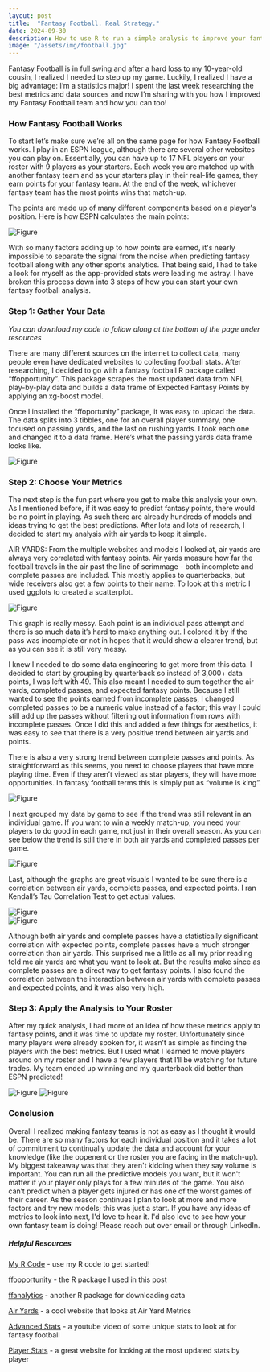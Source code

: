```yaml
---
layout: post
title:  "Fantasy Football. Real Strategy."
date: 2024-09-30
description: How to use R to run a simple analysis to improve your fantasy football picks.   
image: "/assets/img/football.jpg"
---
```


<p class="intro"><span class="dropcap">F</span>antasy Football is in full swing and after a hard loss to my 10-year-old cousin, I realized I needed to step up my game. Luckily, I realized I have a big advantage: I’m a statistics major! I spent the last week researching the best metrics and data sources and now I’m sharing with you how I improved my Fantasy Football team and how you can too!</p>


### How Fantasy Football Works


To start let’s make sure we’re all on the same page for how Fantasy Football works. I play in an ESPN league, although there are several other websites you can play on. Essentially, you can have up to 17 NFL players on your roster with 9 players as your starters. Each week you are matched up with another fantasy team and as your starters play in their real-life games, they earn points for your fantasy team. At the end of the week, whichever fantasy team has the most points wins that match-up.


The points are made up of many different components based on a player's position. Here is how ESPN calculates the main points:


![Figure]({{site.url}}/{{site.baseurl}}/assets/img/ff_scoring.jpg)


With so many factors adding up to how points are earned, it's nearly impossible to separate the signal from the noise when predicting fantasy football along with any other sports analytics. That being said, I had to take a look for myself as the app-provided stats were leading me astray. I have broken this process down into 3 steps of how you can start your own fantasy football analysis.


### Step 1: Gather Your Data
*You can download my code to follow along at the bottom of the page under resources*

There are many different sources on the internet to collect data, many people even have dedicated websites to collecting football stats. After researching, I decided to go with a fantasy football R package called “ffopportunity”. This package scrapes the most updated data from NFL play-by-play data and builds a data frame of Expected Fantasy Points by applying an xg-boost model.  


Once I installed the “ffoportunity” package, it was easy to upload the data. The data splits into 3 tibbles, one for an overall player summary, one focused on passing yards, and the last on rushing yards. I took each one and changed it to a data frame. Here’s what the passing yards data frame looks like.


![Figure]({{site.url}}/{{site.baseurl}}/assets/img/pass_better.jpg)


### Step 2: Choose Your Metrics
The next step is the fun part where you get to make this analysis your own. As I mentioned before, if it was easy to predict fantasy points, there would be no point in playing. As such there are already hundreds of models and ideas trying to get the best predictions. After lots and lots of research, I decided to start my analysis with air yards to keep it simple.


AIR YARDS: From the multiple websites and models I looked at, air yards are always very correlated with fantasy points. Air yards measure how far the football travels in the air past the line of scrimmage - both incomplete and complete passes are included. This mostly applies to quarterbacks, but wide receivers also get a few points to their name. To look at this metric I used ggplots to created a scatterplot.


![Figure]({{site.url}}/{{site.baseurl}}/assets/img/first.jpeg)


This graph is really messy. Each point is an individual pass attempt and there is so much data it’s hard to make anything out. I colored it by if the pass was incomplete or not in hopes that it would show a clearer trend, but as you can see it is still very messy.


I knew I needed to do some data engineering to get more from this data. I decided to start by grouping by quarterback so instead of 3,000+ data points, I was left with 49. This also meant I needed to sum together the air yards, completed passes, and expected fantasy points. Because I still wanted to see the points earned from incomplete passes, I changed completed passes to be a numeric value instead of a factor; this way I could still add up the passes without filtering out information from rows with incomplete passes. Once I did this and added a few things for aesthetics, it was easy to see that there is a very positive trend between air yards and points.


There is also a very strong trend between complete passes and points. As straightforward as this seems, you need to choose players that have more playing time. Even if they aren’t viewed as star players, they will have more opportunities. In fantasy football terms this is simply put as “volume is king”.


![Figure]({{site.url}}/{{site.baseurl}}/assets/img/qb_graph.jpeg)


I next grouped my data by game to see if the trend was still relevant in an individual game. If you want to win a weekly match-up, you need your players to do good in each game, not just in their overall season. As you can see below the trend is still there in both air yards and completed passes per game.


![Figure]({{site.url}}/{{site.baseurl}}/assets/img/game_graph.jpeg)


Last, although the graphs are great visuals I wanted to be sure there is a correlation between air yards, complete passes, and expected points. I ran Kendall’s Tau Correlation Test to get actual values.


![Figure]({{site.url}}/{{site.baseurl}}/assets/img/corr_ay.jpg)  
![Figure]({{site.url}}/{{site.baseurl}}/assets/img/corr_cp.jpg)


Although both air yards and complete passes have a statistically significant correlation with expected points, complete passes have a much stronger correlation than air yards. This surprised me a little as all my prior reading told me air yards are what you want to look at. But the results make since as complete passes are a direct way to get fantasy points. I also found the correlation between the interaction between air yards with complete passes and expected points, and it was also very high.


### Step 3: Apply the Analysis to Your Roster
After my quick analysis, I had more of an idea of how these metrics apply to fantasy points, and it was time to update my roster. Unfortunately since many players were already spoken for, it wasn’t as simple as finding the players with the best metrics. But I used what I learned to move players around on my roster and I have a few players that I’ll be watching for future trades. My team ended up winning and my quarterback did better than ESPN predicted!


![Figure]({{site.url}}/{{site.baseurl}}/assets/img/end_results.jpg)
![Figure]({{site.url}}/{{site.baseurl}}/assets/img/qb_final.jpg)


### Conclusion
Overall I realized making fantasy teams is not as easy as I thought it would be. There are so many factors for each individual position and it takes a lot of commitment to continually update the data and account for your knowledge (like the oppenent or the roster you are facing in the match-up). My biggest takeaway was that they aren't kidding when they say volume is important. You can run all the predictive models you want, but it won't matter if your player only plays for a few minutes of the game. You also can’t predict when a player gets injured or has one of the worst games of their career. As the season continues I plan to look at more and more factors and try new models; this was just a start. If you have any ideas of metrics to look into next, I'd love to hear it. I'd also love to see how your own fantasy team is doing! Please reach out over email or through LinkedIn.


##### Helpful Resources

[My R Code](https://github.com/annafellars/FantasyFootball/tree/main/) - use my R code to get started!

[ffopportunity](https://ffopportunity.ffverse.com/index.html) - the R package I used in this post

[ffanalytics](https://fantasyfootballanalytics.net/2016/06/ffanalytics-r-package-fantasy-football-data-analysis.html) - another R package for downloading data

[Air Yards](https://airyards.com/wopr.html) - a cool website that looks at Air Yard Metrics

[Advanced Stats](https://www.youtube.com/watch?v=I5C7ZGA6KSA) - a youtube video of some unique stats to look at for fantasy football

[Player Stats](https://www.fantasypros.com/nfl/advanced-stats-qb.php?week=4&range=week) - a great website for looking at the most updated stats by player
